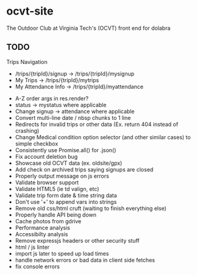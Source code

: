 # ocvt-site

The Outdoor Club at Virginia Tech's (OCVT) front end for dolabra


## TODO

Trips Navigation
- /trips/{tripId}/signup -> /trips/{tripId}/mysignup
- My Trips -> /trips/{tripId}/mytrips
- My Attendance Info -> /trips/{tripId}/myattendance

* A-Z order args in res.render?
* status -> mystatus where applicable
* Change signup -> attendance where applicable
* Convert multi-line date / nbsp chunks to 1 line
* Redirects for invalid trips or other data (Ex. return 404 instead of crashing)
* Change Medical condition option selector (and other similar cases) to simple checkbox
* Consistently use Promise.all() for .json()
* Fix account deletion bug
* Showcase old OCVT data (ex. oldsite/gpx)
* Add check on archived trips saying signups are closed
* Properly output message on js errors
* Validate browser support
* Validate HTML5 (ie td valign, etc)
* Validate trip form date & time string data
* Don't use '+' to append vars into strings
* Remove old css/html cruft (waiting to finish everything else)
* Properly handle API being down
* Cache photos from gdrive
* Performance analysis
* Accessibilty analysis
* Remove expressjs headers or other security stuff
* html / js linter
* import js later to speed up load times
* handle network errors or bad data in client side fetches
* fix console errors
